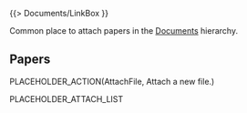{{> Documents/LinkBox }}

Common place to attach papers in the [Documents](/src/Documents/index.md) hierarchy.

## Papers

PLACEHOLDER_ACTION(AttachFile, Attach a new file.)

PLACEHOLDER_ATTACH_LIST
